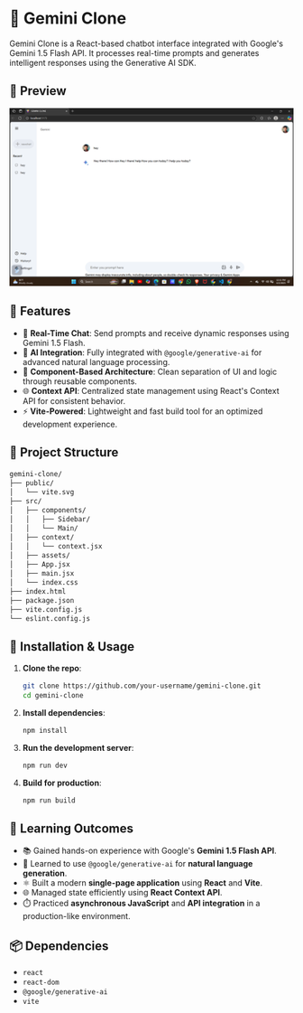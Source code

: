 # 🌟 Gemini Clone
Gemini Clone is a React-based chatbot interface integrated with Google's Gemini 1.5 Flash API. It processes real-time prompts and generates intelligent responses using the Generative AI SDK.


## 📸 Preview

![Gemini-Clone Screenshot](./Preview/Screenshot%20(114).png)


## 🚀 Features

- 💬 **Real-Time Chat**: Send prompts and receive dynamic responses using Gemini 1.5 Flash.
- 🤖 **AI Integration**: Fully integrated with `@google/generative-ai` for advanced natural language processing.
- 📁 **Component-Based Architecture**: Clean separation of UI and logic through reusable components.
- 🌐 **Context API**: Centralized state management using React's Context API for consistent behavior.
- ⚡ **Vite-Powered**: Lightweight and fast build tool for an optimized development experience.


## 📁 Project Structure

```
gemini-clone/
├── public/
│   └── vite.svg
├── src/
│   ├── components/
│   │   ├── Sidebar/
│   │   └── Main/
│   ├── context/
│   │   └── context.jsx
│   ├── assets/
│   ├── App.jsx
│   ├── main.jsx
│   └── index.css
├── index.html
├── package.json
├── vite.config.js
└── eslint.config.js
```

## 🔧 Installation & Usage

1. **Clone the repo**:
   ```bash
   git clone https://github.com/your-username/gemini-clone.git
   cd gemini-clone
   ```

2. **Install dependencies**:
   ```bash
   npm install
   ```

3. **Run the development server**:
   ```bash
   npm run dev
   ```

4. **Build for production**:
   ```bash
   npm run build
   ```
## 🧠 Learning Outcomes

- 📚 Gained hands-on experience with Google's **Gemini 1.5 Flash API**.
- 🤖 Learned to use `@google/generative-ai` for **natural language generation**.
- ⚛️ Built a modern **single-page application** using **React** and **Vite**.
- 🌐 Managed state efficiently using **React Context API**.
- ⏱️ Practiced **asynchronous JavaScript** and **API integration** in a production-like environment.


## 📦 Dependencies

- `react`
- `react-dom`
- `@google/generative-ai`
- `vite`
